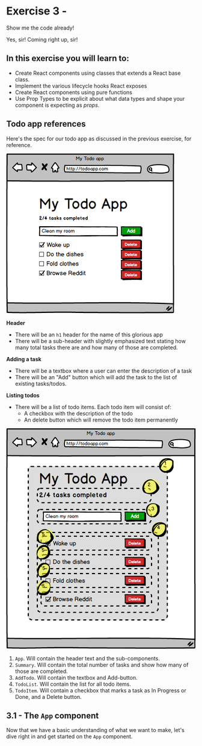 # Exercise 3 -

Show me the code already!

Yes, sir! Coming right up, sir!

## In this exercise you will learn to:

- Create React components using classes that extends a React base class.
- Implement the various lifecycle hooks React exposes
- Create React components using pure functions
- Use Prop Types to be explicit about what data types and shape your component is expecting as _props_.

## Todo app references

Here's the spec for our todo app as discussed in the previous exercise, for reference.

![](../images/todo-app.png)

**Header**

* There will be an `h1` header for the name of this glorious app
* There will be a sub-header with slightly emphasized text stating how many total tasks there are and how many of those are completed.

**Adding a task**

* There will be a textbox where a user can enter the description of a task
* There will be an "Add" button which will add the task to the list of existing tasks/todos.

**Listing todos**

* There will be a list of todo items. Each todo item will consist of:
  * A checkbox with the description of the todo
  * An delete button which will remove the todo item permanently

![](../images/todo-app-components.png)

1. `App`. Will contain the header text and the sub-components.
1. `Summary`. Will contain the total number of tasks and show how many of those are completed.
1. `AddTodo`. Will contain the textbox and Add-button.
1. `TodoList`. Will contain the list for all todo items.
1. `TodoItem`. Will contain a checkbox that marks a task as In Progress or Done, and a Delete button.

## 3.1 - The `App` component

Now that we have a basic understanding of what we want to make, let's dive right in and get started on the `App` component.
